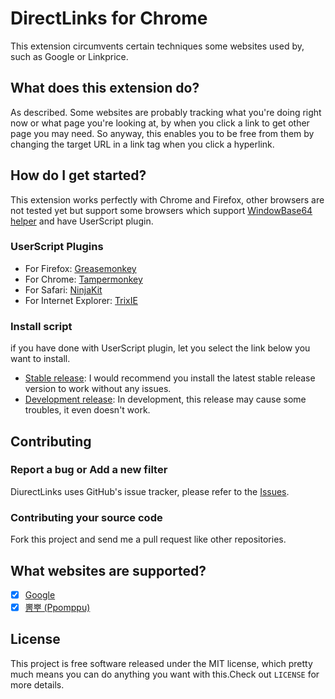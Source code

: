 # DirectLinks for Chrome

This extension circumvents certain techniques some websites used by, such as Google or Linkprice.

## What does this extension do?

As described. Some websites are probably tracking what you're doing right now or what page you're looking at, by when you click a link to get other page you may need.
So anyway, this enables you to be free from them by changing the target URL in a link tag when you click a hyperlink.

## How do I get started?

This extension works perfectly with Chrome and Firefox, other browsers are not tested yet but support some browsers which support [WindowBase64 helper](https://developer.mozilla.org/en-US/docs/Web/API/WindowBase64) and have UserScript plugin.

### UserScript Plugins

* For Firefox: [Greasemonkey](https://addons.mozilla.org/ko/firefox/addon/greasemonkey/)
* For Chrome: [Tampermonkey](https://chrome.google.com/webstore/detail/tampermonkey/dhdgffkkebhmkfjojejmpbldmpobfkfo)
* For Safari: [NinjaKit](https://github.com/os0x/NinjaKit)
* For Internet Explorer: [TrixIE](http://sourceforge.net/projects/trixiewpf45/)

### Install script

if you have done with UserScript plugin, let you select the link below you want to install.

* [Stable release](https://github.com/ssut/DirectLinksChrome/raw/stable/directlinks.user.js): I would recommend you install the latest stable release version to work without any issues.
* [Development release](https://github.com/ssut/DirectLinksChrome/raw/master/directlinks.user.js): In development, this release may cause some troubles, it even doesn't work.

## Contributing

### Report a bug or Add a new filter

DiurectLinks uses GitHub's issue tracker, please refer to the [Issues](https://github.com/ssut/DirectLinksChrome/issues).

### Contributing your source code
Fork this project and send me a pull request like other repositories.

## What websites are supported?

* [x] [Google](https://www.google.com)
* [x] [뽐뿌 (Ppomppu)](http://ppomppu.co.kr)

## License

This project is free software released under the MIT license, which pretty much means you can do anything you want with this.Check out `LICENSE` for more details.
